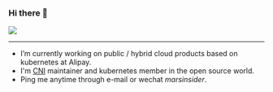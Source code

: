 ### Hi there 👋

![](https://github-readme-stats.vercel.app/api?username=mars1024&theme=blue-green&show_icons=true)

<!--
**mars1024/mars1024** is a ✨ _special_ ✨ repository because its `README.md` (this file) appears on your GitHub profile.
-->

---

- I’m currently working on public / hybrid cloud products based on kubernetes at Alipay.
- I'm [CNI](https://github.com/containernetworking) maintainer and kubernetes member in the open source world.
- Ping me anytime through e-mail or wechat *marsinsider*.
